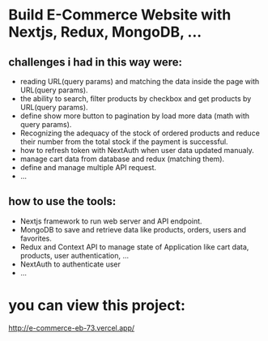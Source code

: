 # Build E-Commerce Website with Nextjs, Redux, MongoDB, ...

## challenges i had in this way were:
* reading URL(query params) and matching the data inside the page with URL(query params).
* the ability to search, filter products by checkbox and get products by URL(query params).
* define show more button to pagination by load more data (math with query params).
* Recognizing the adequacy of the stock of ordered products and reduce their number from the total stock if the payment is successful.
* how to refresh token with NextAuth when user data updated manualy.
* manage cart data from database and redux (matching them).
* define and manage multiple API request.
* ...

## how to use the tools:
* Nextjs framework to run web server and API endpoint.
* MongoDB to save and retrieve data like products, orders, users and favorites.
* Redux and Context API to manage state of Application like cart data, products, user authentication, ...
* NextAuth to authenticate user 
* ...

# you can view this project:
http://e-commerce-eb-73.vercel.app/
